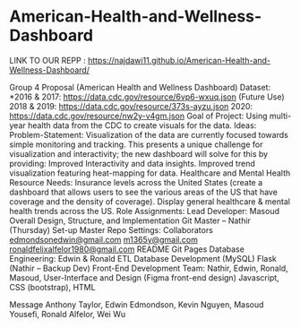 # American-Health-and-Wellness-Dashboard


LINK TO OUR REPP :  https://najdawi11.github.io/American-Health-and-Wellness-Dashboard/


Group 4 Proposal (American Health and Wellness Dashboard)
Dataset:
*2016 & 2017: https://data.cdc.gov/resource/6vp6-wxuq.json (Future Use)
2018 & 2019: https://data.cdc.gov/resource/373s-ayzu.json
 2020: https://data.cdc.gov/resource/nw2y-v4gm.json
Goal of Project: Using multi-year health data from the CDC to create visuals for the data.
Ideas:
Problem-Statement:
Visualization of the data are currently focused towards simple monitoring and tracking. This presents a unique challenge for visualization and interactivity; the new dashboard will solve for this by providing:
Improved Interactivity and data insights.
Improved trend visualization featuring heat-mapping for data.
Healthcare and Mental Health Resource Needs:
Insurance levels across the United States (create a dashboard that allows users to see the various areas of the US that have coverage and the density of coverage).
Display general healthcare & mental health trends across the US.
Role Assignments:
Lead Developer: Masoud
Overall Design, Structure, and Implementation
Git Master – Nathir (Thursday)
Set-up Master Repo
Settings: Collaborators
edmondsonedwin@gmail.com
m1365y@gmail.com
ronaldfelixalfelor1980@gmail.com
README
Git Pages
Database Engineering: Edwin & Ronald
ETL
Database Development (MySQL)
Flask (Nathir – Backup Dev)
Front-End Development Team: Nathir, Edwin, Ronald, Masoud,
User-Interface and Design (Figma front-end design)
Javascript, CSS (bootstrap), HTML











Message Anthony Taylor, Edwin Edmondson, Kevin Nguyen, Masoud Yousefi, Ronald Alfelor, Wei Wu











